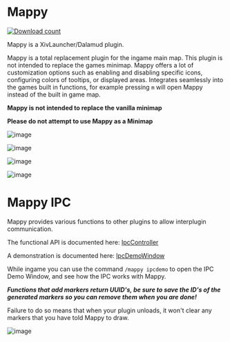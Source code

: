 # Mappy
[![Download count](https://img.shields.io/endpoint?url=https://qzysathwfhebdai6xgauhz4q7m0mzmrf.lambda-url.us-east-1.on.aws/Mappy)](https://github.com/MidoriKami/Mappy)

Mappy is a XivLauncher/Dalamud plugin.

Mappy is a total replacement plugin for the ingame main map. This plugin is not intended to replace the games minimap.
Mappy offers a lot of customization options such as enabling and disabling specific icons, configuring colors of tooltips, or displayed areas.
Integrates seamlessly into the games built in functions, for example pressing `m` will open Mappy instead of the built in game map.

**Mappy is not intended to replace the vanilla minimap**

**Please do not attempt to use Mappy as a Minimap**

![image](https://github.com/MidoriKami/Mappy/assets/9083275/02d79ece-f2ba-458f-9ea4-c59500c19674)

![image](https://github.com/MidoriKami/Mappy/assets/9083275/a1328788-4fca-49a1-883f-420820e81682)

![image](https://github.com/MidoriKami/Mappy/assets/9083275/41357ae5-5e1d-4b27-8cc4-a409bf6042b9)

![image](https://github.com/MidoriKami/Mappy/assets/9083275/f02ffcd2-b290-4764-8a1a-9a6e9843e576)

# Mappy IPC
Mappy provides various functions to other plugins to allow interplugin communication.

The functional API is documented here: [IpcController](https://github.com/MidoriKami/Mappy/blob/master/Mappy/Controllers/IpcController.cs)

A demonstration is documented here: [IpcDemoWindow](https://github.com/MidoriKami/Mappy/blob/master/Mappy/Views/Windows/IpcDemoWindow.cs)

While ingame you can use the command `/mappy ipcdemo` to open the IPC Demo Window, and see how the IPC works with Mappy.

_**Functions that add markers return UUID's, be sure to save the ID's of the generated markers so you can remove them when you are done!**_

Failure to do so means that when your plugin unloads, it won't clear any markers that you have told Mappy to draw.

![image](https://github.com/MidoriKami/Mappy/assets/9083275/160308b3-287c-4103-812d-08bef3277658)
